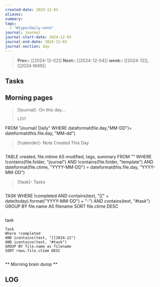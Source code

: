 ```yaml
---
created-date: 2024-12-03
aliases: 
summary: 
tags:
  - "#type/daily-note"
journal: jourmal
journal-start-date: 2024-12-03
journal-end-date: 2024-12-03
journal-section: day
---
```


>**Prev::** [[2024-12-02]]
>**Next::** [[2024-12-04]]
>**week::** [[2024-12]], [[2024-W49]]


## Tasks





## Morning pages

>[!journal]- On this day...
>```dataview
>LIST
FROM "Journal/ Daily"
WHERE dataformat(file.day,"MM-DD")= dateformat(this.file.day, "MM-dd")

>[!calender]- Note Created This Day
>```dataview
TABLE created, file.mtime AS modified, tags, summary
FROM ""
WHERE !contains(file.folder, "journal") 
AND !contains(file.folder, "template")
AND dateformat(file.ctime, "YYYY-MM-DD") = dateformat(this.file.day, "YYYY-MM-DD")

>[!task]- Tasks
>```dataview
TASK
WHERE !completed
AND contains(text, "[[" + date(today).format("YYYY-MM-DD") + "-") 
AND contains(text, "#task")
GROUP BY file.name AS filename
SORT file.ctime DESC
>```

task
```dataview
Task
Where !completed
AND icontains(text, "[[2024-12")
AND icontains(text, "#task")
GROUP BY file.name as filename
SORT rows.file.ctime DESC
```
```dataviewjs 
```



** Morning brain dump **

## LOG



